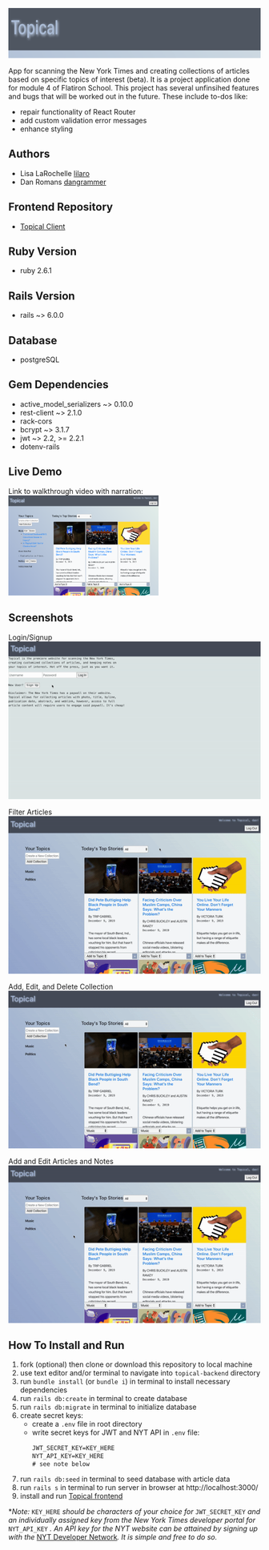 <img 
  src="public/images/banner.png" 
  alt="Topical banner" 
  width="1350" 
  height="100"
/>

App for scanning the New York Times and creating collections of articles based on specific 
topics of interest (beta). It is a project application done for module 4 of Flatiron School. 
This project has several unfinsihed features and bugs that will be worked out in the future.
These include to-dos like: 
  - repair functionality of React Router
  - add custom validation error messages
  - enhance styling

## Authors
  - Lisa LaRochelle [lilaro](https://github.com/lilaro)
  - Dan Romans [dangrammer](https://github.com/dangrammer)

## Frontend Repository
  - [Topical Client](https://github.com/dangrammer/topical-frontend)

## Ruby Version
  - ruby 2.6.1

## Rails Version
  - rails ~> 6.0.0

## Database
  - postgreSQL

## Gem Dependencies
  - active_model_serializers ~> 0.10.0
  - rest-client ~> 2.1.0
  - rack-cors
  - bcrypt ~> 3.1.7
  - jwt ~> 2.2, >= 2.2.1
  - dotenv-rails

## Live Demo
  Link to walkthrough video with narration:
  <br/>
  <a href="https://www.youtube.com/watch?v=A3ZJxHjNVtE&feature=youtu.be" target="_blank">
    <img 
      src="public/images/homepage.png" 
      alt="Topical walkthrough demo link to Youtube" 
      width="300" 
      height="200"
    />
  </a>  

## Screenshots

  Login/Signup
  <br/>
  ![Login/Signup Demo](public/gifs/login_signup.gif)

  Filter Articles
  <br/>
  ![Filter Demo](public/gifs/filter_article.gif)

  Add, Edit, and Delete Collection
  <br/>
  ![Collections Demo](public/gifs/add_edit_delete_collection.gif)

  Add and Edit Articles and Notes
  <br/>
  ![Articles Demo](public/gifs/add_edit_collection_and_notes.gif)


## How To Install and Run

  1. fork (optional) then clone or download this repository to local machine
  2. use text editor and/or terminal to navigate into `topical-backend` directory
  3. run `bundle install` (or `bundle i`) in terminal to install necessary dependencies
  4. run `rails db:create` in terminal to create database
  5. run `rails db:migrate` in terminal to initialize database
  6. create secret keys:
      - create a `.env` file in root directory
      - write secret keys for JWT and NYT API in `.env` file:
        ```
        JWT_SECRET_KEY=KEY_HERE
        NYT_API_KEY=KEY_HERE
        # see note below
        ```
  7. run `rails db:seed` in terminal to seed database with article data
  8. run `rails s` in terminal to run server in browser at http://localhost:3000/
  9. install and run [Topical frontend](https://github.com/dangrammer/topical-frontend)

  *_Note:_ `KEY_HERE` _should be characters of your choice for_ `JWT_SECRET_KEY` _and an
  individually assigned key from the New York Times developer portal for_ `NYT_API_KEY` _.
  An API key for the NYT website can be attained by signing up with the_ [NYT Developer Network](https://developer.nytimes.com/)_. It is simple and free to do so._
